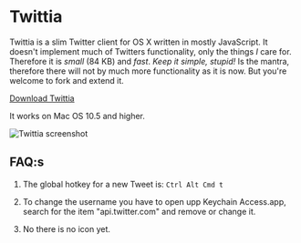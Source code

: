 Twittia
=======

Twittia is a slim Twitter client for OS X written in mostly JavaScript.
It doesn't implement much of Twitters functionality, only the things *I*
care for. Therefore it is _small_ (84 KB) and _fast_.
_Keep it simple, stupid!_ Is the mantra, therefore there will not by much more
functionality as it is now. But you're welcome to fork and extend it.

[Download Twittia](http://github.com/downloads/jeena/Twittia/Twittia.app.zip)

It works on Mac OS 10.5 and higher.

![Twittia screenshot](http://github.com/downloads/jeena/Twittia/Screen-shot.png)

FAQ:s
-----

1. The global hotkey for a new Tweet is: `Ctrl Alt Cmd t`

2. To change the username you have to open upp Keychain Access.app,
   search for the item "api.twitter.com" and remove or change it.

3. No there is no icon yet.